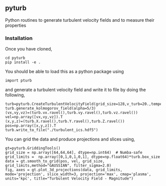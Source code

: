## pyturb
Python routines to generate turbulent velocity fields and to measure their properties

### Installation
Once you have cloned, 

```
cd pyturb
pip install -e .
```
You should be able to load this as a python package using

```
import pturb
```

and generate a turbulent velocity field and write it to file by doing the following,

```
turb=pyturb.CreateTurbulentVelocityField(grid_size=128,v_turb=20.,temperature=1.e4,box_size=10)
turb.generate_kolmogorov_field(alpha=5/3)
(vx,vy,vz)=(turb.vx.ravel(),turb.vy.ravel(),turb.vz.ravel())
vel=np.array([vx,vy,vz]).T
(x,y,z)=(turb.X.ravel(),turb.Y.ravel(),turb.Z.ravel())
pos=np.array([x,y,z]).T
turb.write_to_file("./turbulent_ics.hdf5")
```

You can grid the data and produce projections and slices using,

```
gt=pyturb.GriddingTools()
grid_size = np.array([64,64,64], dtype=np.int64)  # Numba-safe
grid_limits =  np.array([0,1,0,1,0,1], dtype=np.float64)*turb.box_size
data = gt.smooth_to_grid(pos, vel, grid_size, grid_limits,method="GAUSSIAN", filter_sigma=2.0)
fig, axes = gt.plot_3d_projections(data, grid_limits, mode='projection', slice_width=3, projection='max', cmap='plasma', units='kpc', title="Turbulent Velocity Field - Magnitude")
```
